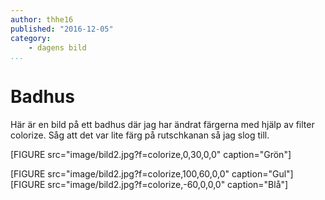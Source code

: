 ```yaml
---
author: thhe16
published: "2016-12-05"
category:
    - dagens bild
...
```

Badhus
==================================

Här är en bild på ett badhus där jag har ändrat färgerna med hjälp av
filter colorize. Såg att det var lite färg på rutschkanan så jag slog till.

[FIGURE src="image/bild2.jpg?f=colorize,0,30,0,0" caption="Grön"]
<!--more-->
[FIGURE src="image/bild2.jpg?f=colorize,100,60,0,0" caption="Gul"]
[FIGURE src="image/bild2.jpg?f=colorize,-60,0,0,0" caption="Blå"]